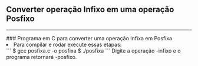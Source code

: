 ## Converter operação Infixo em uma operação Posfixo
<hr>
### Programa em C para converter uma operação Infixa em Posfixa

<li>Para compilar e rodar execute essas etapas:</li>
```
$  gcc posfixa.c -o posfixa
$ ./posfixa
``` 
Digite a operação -infixo e o programa retornará -posfixo.
  
